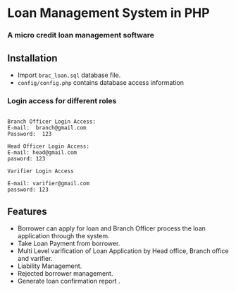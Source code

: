 # Loan Management System in PHP
### A micro credit loan management software

## Installation 
 * Import ```brac_loan.sql``` database file.
 * ```config/config.php``` contains database access information


### Login access for different roles
```

Branch Officer Login Access:
E-mail:  branch@gmail.com
Password:  123

Head Officer Login Access: 
E-mail: head@gmail.com
pasword: 123

Varifier Login Access

E-mail: varifier@gmail.com
password: 123

```
## Features

 * Borrower can apply for loan and Branch Officer process the loan application through the system.
 * Take Loan Payment from borrower.
 * Multi Level varification of Loan Application by Head office, Branch office and varifier.
 * Liability Management.
 * Rejected borrower management.
 * Generate loan confirmation report .
